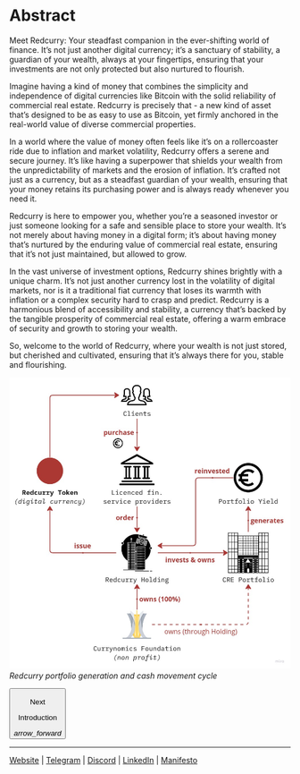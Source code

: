 # Abstract
Meet Redcurry: Your steadfast companion in the ever-shifting world of finance. It’s not just another digital currency; it’s a sanctuary of stability, a guardian of your wealth, always at your fingertips, ensuring that your investments are not only protected but also nurtured to flourish.

Imagine having a kind of money that combines the simplicity and independence of digital currencies like Bitcoin with the solid reliability of commercial real estate. Redcurry is precisely that - a new kind of asset that’s designed to be as easy to use as Bitcoin, yet firmly anchored in the real-world value of diverse commercial properties.

In a world where the value of money often feels like it’s on a rollercoaster ride due to inflation and market volatility, Redcurry offers a serene and secure journey. It’s like having a superpower that shields your wealth from the unpredictability of markets and the erosion of inflation. It’s crafted not just as a currency, but as a steadfast guardian of your wealth, ensuring that your money retains its purchasing power and is always ready whenever you need it.

Redcurry is here to empower you, whether you’re a seasoned investor or just someone looking for a safe and sensible place to store your wealth. It’s not merely about having money in a digital form; it’s about having money that’s nurtured by the enduring value of commercial real estate, ensuring that it’s not just maintained, but allowed to grow.

In the vast universe of investment options, Redcurry shines brightly with a unique charm. It’s not just another currency lost in the volatility of digital markets, nor is it a traditional fiat currency that loses its warmth with inflation or a complex security hard to crasp and predict. Redcurry is a harmonious blend of accessibility and stability, a currency that’s backed by the tangible prosperity of commercial real estate, offering a warm embrace of security and growth to storing your wealth.

So, welcome to the world of Redcurry, where your wealth is not just stored, but cherished and cultivated, ensuring that it’s always there for you, stable and flourishing.

![image](../media/img/red_abstract.jpg)
*Redcurry portfolio generation and cash movement cycle*

<a href="/#/whitepaper/intro">
    <button class="nextButton" >
        <div class="copy">
            <p class="title">Next</p>
            <p class="value">Introduction</p>
        </div>
        <div class="icon"><i class="material-icons">arrow_forward</i></div>
    </button>
</a>

<hr>
<a href="https://redcurry.co" target="_blank">Website</a> | <a href="https://t.me/RedcurryOfficial" target="_blank">Telegram</a> | <a href="https://discord.gg/z8kgCvxtea" target="_blank">Discord</a> | <a href="https://www.linkedin.com/company/86164816" target="_blank">LinkedIn</a> | <a href="https://redcurry.co/manifesto" target="_blank">Manifesto</a> 



<!-- [Next: Principles](whitepaper/manifesto.md) -->

